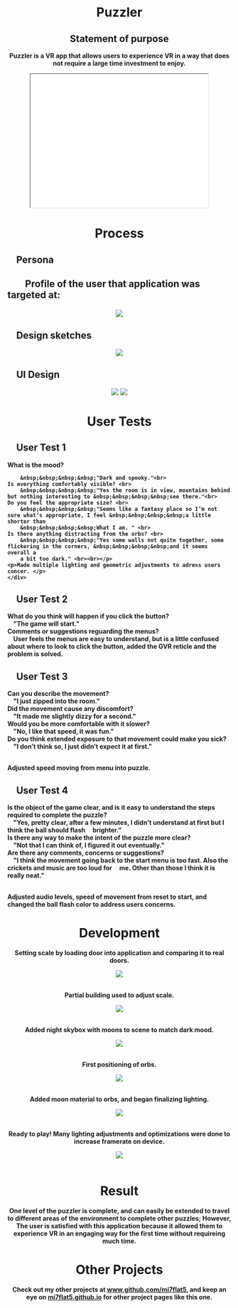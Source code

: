 
<!DOCTYPE html>
<html>
<head>
  <link rel="stylesheet" href="styles.css">
</head>

<div>
</div>
 <div align ="center">
 <h1><b>Puzzler<b></h1>
 <h2>Statement of purpose </h2>
 <p> Puzzler is a VR app that allows users to experience VR in a way that does not require a large time investment to enjoy.</p> 
<iframe width="400" height="300"
src="gameplay.webm">
</iframe>
</div>
<div></div>
<div align ="center">
<h1><strong>Process</strong></h1>
</div>
<h2>&nbsp;&nbsp;&nbsp;&nbsp;Persona<h2>
<body>
<p>&nbsp;&nbsp;&nbsp;&nbsp;&nbsp;&nbsp;&nbsp;&nbsp;Profile of the user that application was targeted at:</p>
<div align ="center">
<img src="marta.png">
</div>
<h2>&nbsp;&nbsp;&nbsp;&nbsp;Design sketches</h2>
<div align ="center">
<img src="sketch1.png">
</div>
<h2>&nbsp;&nbsp;&nbsp;&nbsp;UI Design</h2>
<div align ="center">
<img src="sketch2.png">
<img src="sketch3.png">
</div>

<div align ="center">
<h1><strong>User Tests</strong></h1>
</div>


<div id="wrapper">
<h2>&nbsp;&nbsp;&nbsp;&nbsp;User Test 1</h2>
 	<p>What is the mood?<br>
	
		&nbsp;&nbsp;&nbsp;&nbsp;"Dark and spooky."<br>
	Is everything comfortably visible? <br>
		&nbsp;&nbsp;&nbsp;&nbsp;"Yes the room is in view, mountains behind but nothing interesting to &nbsp;&nbsp;&nbsp;&nbsp;see there."<br>
	Do you feel the appropriate size? <br>
		&nbsp;&nbsp;&nbsp;&nbsp;"Seems like a fantasy place so I’m not sure what’s appropriate, I feel &nbsp;&nbsp;&nbsp;&nbsp;a little shorter than 
		&nbsp;&nbsp;&nbsp;&nbsp;What I am. " <br> 
	Is there anything distracting from the orbs? <br>
		&nbsp;&nbsp;&nbsp;&nbsp;"Yes some walls not quite together, some flickering in the corners, &nbsp;&nbsp;&nbsp;&nbsp;and it seems overall a 	
		a bit too dark." <br><br></p>
	<p>Made multiple lighting and geometric adjustments to adress users concer. </p>
	</div>



<div id="wrapper">
<h2>&nbsp;&nbsp;&nbsp;&nbsp;User Test 2</h2>
	<p>What do you think will happen if you click the button?<br>
		&nbsp;&nbsp;&nbsp;&nbsp;"The game will start."<br>
		Comments or suggestions reguarding the menus?<br>
&nbsp;&nbsp;&nbsp;&nbsp;User feels the menus are easy to understand, but is a little confused about where to look to click the button, added the GVR reticle and the problem is solved.  </p>


</div>

<div id="wrapper">
<h2>&nbsp;&nbsp;&nbsp;&nbsp;User Test 3</h2>
	<p>	Can you describe the movement?<br>
		&nbsp;&nbsp;&nbsp;&nbsp;"I just zipped into the room."<br>
	Did the movement cause any discomfort?<br>
		&nbsp;&nbsp;&nbsp;&nbsp;"It made me slightly dizzy for a second."<br>
	Would you be more comfortable with it slower?<br>
		&nbsp;&nbsp;&nbsp;&nbsp;"No, I like that speed, it was fun." <br>
	Do you think extended exposure to that movement could make you sick?<br>
		&nbsp;&nbsp;&nbsp;&nbsp;"I don’t think so, I just didn’t expect it at first." <br><br>
	<p>Adjusted speed moving from menu into puzzle.<p/>
</p>

</div>

<div id="wrapper">
<h2>&nbsp;&nbsp;&nbsp;&nbsp;User Test 4</h2>
<p>Is the object of the game clear, and is it easy to understand the steps required to complete the puzzle? <br>
		&nbsp;&nbsp;&nbsp;&nbsp;"Yes, pretty clear, after a few minutes, I didn't understand at first but I think the ball should flash &nbsp;&nbsp;&nbsp;&nbsp;brighter."<br>
		Is there any way to make the intent of the puzzle more clear?<br>
		&nbsp;&nbsp;&nbsp;&nbsp;"Not that I can think of, I figured it out eventually."<br>
	Are there any comments, concerns or suggestions?<br>
&nbsp;&nbsp;&nbsp;&nbsp;"I think the movement going back to the start menu is too fast. Also the crickets and music are too loud for &nbsp;&nbsp;&nbsp;&nbsp;me.  Other than those I think it is really neat."<br><br>
<p>Adjusted audio levels, speed of movement from reset to start, and changed the ball flash color to address users concerns. </p>

 
</p>

</div>




<div align ="center">
<h1><strong>Development</strong></h1>
</div>
<div align ="center">
<p>Setting scale by loading door into application and comparing it to real doors.</p>
<img src="0.png">
<br><br>
<p>Partial building used to adjust scale.<p>
<img src="1.png">
<br><br>
<p>Added night skybox with moons to scene to match dark mood.</P>
<img src="2.png">
<br><br>
<p>First positioning of orbs.<p>
<img src="3.png">
<br><br>
<p>Added moon material to orbs, and began finalizing lighting.</p>
<img src="5.png">
<br><br>
<p>Ready to play! Many lighting adjustments and optimizations were done to increase framerate on  device. </p>
<img src="6.png">
<br><br>
<div/>
</body>

<div align ="center">
<h1><strong>Result</strong></h1>
<p>One level of the puzzler is complete, and can easily be extended to travel to different areas of the environment to complete other puzzles; However, The user 
is satisfied with this application because it allowed them to experience VR in an engaging way for the first time without requireing much time.</p>
</div>

<div align ="center">
<h1><strong>Other Projects</strong></h1>
<p>Check out my other projects at <a href ="https://github.com/mi7flat5">www.github.com/mi7flat5</a>, and keep an eye on <a href ="https://mi7flat5.github.io">mi7flat5.github.io</a> for other project pages like this one.</p>
</div>